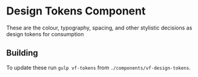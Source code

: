 # Design Tokens Component

These are the colour, typography, spacing, and other stylistic decisions as design tokens for consumption

## Building

To update these run `gulp vf-tokens` from `./components/vf-design-tokens`.
